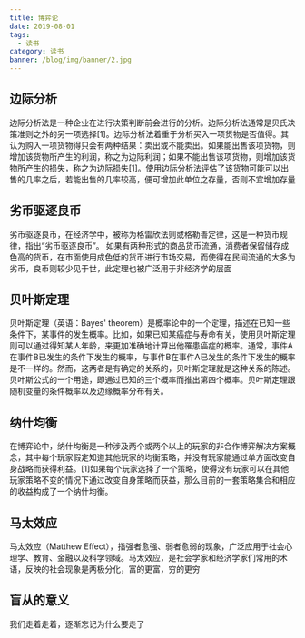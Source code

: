 ```yaml
---
title: 博弈论
date: 2019-08-01
tags:
  - 读书
category: 读书
banner: /blog/img/banner/2.jpg
---
```


## 边际分析

边际分析法是一种企业在进行决策判断前会进行的分析。边际分析法通常是贝氏决策准则之外的另一项选择[1]。边际分析法着重于分析买入一项货物是否值得。其认为购入一项货物得只会有两种结果：卖出或不能卖出。如果能出售该项货物，则增加该货物所产生的利润，称之为边际利润；如果不能出售该项货物，则增加该货物所产生的损失，称之为边际损失[1]。使用边际分析法评估了该货物可能可以出售的几率之后，若能出售的几率较高，便可增加此单位之存量，否则不宜增加存量

## 劣币驱逐良币

劣币驱逐良币，在经济学中，被称为格雷欣法则或格勒善定律，这是一种货币规律，指出“劣币驱逐良币”。 如果有两种形式的商品货币流通，消费者保留储存成色高的货币，在市面使用成色低的货币进行市场交易，而使得在民间流通的大多为劣币，良币则较少见于世，此定理也被广泛用于非经济学的层面

## 贝叶斯定理
贝叶斯定理（英语：Bayes' theorem）是概率论中的一个定理，描述在已知一些条件下，某事件的发生概率。比如，如果已知某癌症与寿命有关，使用贝叶斯定理则可以通过得知某人年龄，来更加准确地计算出他罹患癌症的概率。通常，事件A在事件B已发生的条件下发生的概率，与事件B在事件A已发生的条件下发生的概率是不一样的。然而，这两者是有确定的关系的，贝叶斯定理就是这种关系的陈述。贝叶斯公式的一个用途，即通过已知的三个概率而推出第四个概率。贝叶斯定理跟随机变量的条件概率以及边缘概率分布有关。

## 纳什均衡

在博弈论中，纳什均衡是一种涉及两个或两个以上的玩家的非合作博弈解决方案概念，其中每个玩家假定知道其他玩家的均衡策略，并没有玩家能通过单方面改变自身战略而获得利益。[1]如果每个玩家选择了一个策略，使得没有玩家可以在其他玩家策略不变的情况下通过改变自身策略而获益，那么目前的一套策略集合和相应的收益构成了一个纳什均衡。

## 马太效应

马太效应（Matthew Effect），指强者愈强、弱者愈弱的现象，广泛应用于社会心理学、教育、金融以及科学领域。马太效应，是社会学家和经济学家们常用的术语，反映的社会现象是两极分化，富的更富，穷的更穷

## 盲从的意义

我们走着走着，逐渐忘记为什么要走了
